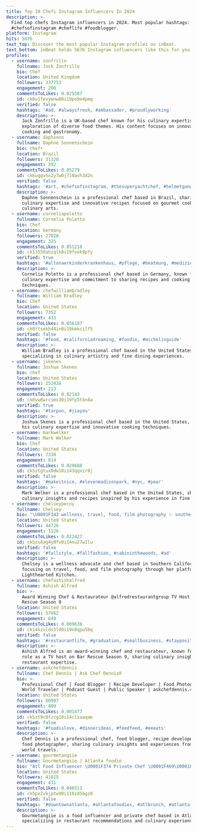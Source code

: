 ```yaml
---
title: Top 10 Chefs Instagram Influencers In 2024
description: >-
  Find top chefs Instagram influencers in 2024. Most popular hashtags: #foodie
  #chefsofinstagram #cheflife #foodblogger.
platform: Instagram
hits: 5676
text_top: Discover the most popular Instagram profiles on inBeat.
text_bottom: inBeat holds 5676 Instagram influencers like this for you to work with.
profiles:
  - username: zonfrillo
    fullname: Jock Zonfrillo
    bio: Chef
    location: United Kingdom
    followers: 337753
    engagement: 200
    commentsToLikes: 0.025587
    id: ck0u1fevywnw80i19po9e4pmq
    verified: false
    hashtags: '#ad, #alwaysfresh, #ambassador, #proudlyworking'
    description: >-
      Jock Zonfrillo is a UK-based chef known for his culinary expertise and
      exploration of diverse food themes. His content focuses on innovative
      cooking and gastronomy.
  - username: daphsonn
    fullname: Daphne Sonnenschein
    bio: chef•
    location: Brazil
    followers: 31320
    engagement: 392
    commentsToLikes: 0.05279
    id: ck6uggvhx2y7w0j710avh3d2n
    verified: false
    hashtags: '#art, #chefsofinstagram, #thesuperyachtchef, #helmetgang'
    description: >-
      Daphne Sonnenschein is a professional chef based in Brazil, sharing
      culinary expertise and innovative recipes focused on gourmet cooking and
      culinary arts.
  - username: corneliapoletto
    fullname: Cornelia Poletto
    bio: Chef
    location: Germany
    followers: 27020
    engagement: 325
    commentsToLikes: 0.051218
    id: ck13550ahzqlk0i19fook9pfy
    verified: true
    hashtags: '#altonaerkinderkrankenhaus, #pflege, #beatmung, #medizin'
    description: >-
      Cornelia Poletto is a professional chef based in Germany, known for her
      culinary expertise and commitment to sharing recipes and cooking
      techniques.
  - username: chefwilliambradley
    fullname: William Bradley
    bio: Chef
    location: United States
    followers: 7352
    engagement: 433
    commentsToLikes: 0.056187
    id: ck0ttsekh44in0i19kmkcilf5
    verified: false
    hashtags: '#food, #californiadreaming, #foodie, #michelinguide'
    description: >-
      William Bradley is a professional chef based in the United States,
      specializing in culinary artistry and fine dining experiences.
  - username: jskenes
    fullname: Joshua Skenes
    bio: chef
    location: United States
    followers: 152438
    engagement: 213
    commentsToLikes: 0.02143
    id: ck0vw8wrcsms30i19fp5tkn8a
    verified: true
    hashtags: '#tarpon, #jiayou'
    description: >-
      Joshua Skenes is a professional chef based in the United States, known for
      his culinary expertise and innovative cooking techniques.
  - username: markwelker
    fullname: Mark Welker
    bio: Chef
    location: United States
    followers: 7338
    engagement: 814
    commentsToLikes: 0.029688
    id: ck5ztgtux0dw10i143qqxzr8j
    verified: false
    hashtags: '#makeitnice, #elevenmadisonpark, #nyc, #pear'
    description: >-
      Mark Welker is a professional chef based in the United States, sharing
      culinary insights and recipes inspired by his experience in fine dining.
  - username: chelseypecoy
    fullname: Chelsey
    bio: "\U0001F343 wellness, travel, food, film photography ✨ southern california \U0001F469\U0001F3FC‍\U0001F33E founder + chef of @lightheartedkitchen"
    location: United States
    followers: 44726
    engagement: 1126
    commentsToLikes: 0.022427
    id: ck5zs8ag4y0fv0i14nu27w1lu
    verified: false
    hashtags: '#fallstyle, #fallfashion, #cabininthewoods, #ad'
    description: >-
      Chelsey is a wellness advocate and chef based in Southern California,
      focusing on travel, food, and film photography through her platform
      Lighthearted Kitchen.
  - username: chefashishalfred
    fullname: Ashish Alfred
    bio: >-
      Award Winning Chef & Restaurateur @alfredrestaurantgroup TV Host - Bar
      Rescue Season 9
    location: United States
    followers: 57662
    engagement: 649
    commentsToLikes: 0.009638
    id: ck14kzulds5ld0i19n8qpu5bq
    verified: false
    hashtags: '#restaurantlife, #graduation, #smallbusiness, #staypositive'
    description: >-
      Ashish Alfred is an award-winning chef and restaurateur, known for his
      role as a TV host on Bar Rescue Season 9, sharing culinary insights and
      restaurant expertise.
  - username: askchefdennis
    fullname: Chef Dennis | Ask Chef Dennis®️
    bio: >-
      Professional Chef | Food Blogger | Recipe Developer | Food Photographer |
      World Traveler | Podcast Guest | Public Speaker | askchefdennis.com
    location: United States
    followers: 60997
    engagement: 409
    commentsToLikes: 0.001477
    id: ck5zt9c8fzzg10i14clxaaqae
    verified: false
    hashtags: '#foodislove, #dinnerideas, #feedfeed, #eeeats'
    description: >-
      Chef Dennis is a professional chef, food blogger, recipe developer, and
      food photographer, sharing culinary insights and experiences from his
      world travels.
  - username: gourmetangiie
    fullname: Gourmetangiie | Atlanta foodie
    bio: "Atl Food Influencer \U0001F374 Private Chef \U0001F469‍\U0001F373 \U0001F37D Professional Taster Restaurant booking Collabs, Private Chef Inquires ➡️ \U0001F4E7 #atlfoodie #atlantachef \U0001F1EF\U0001F1F2\U0001F1EC\U0001F1FE"
    location: United States
    followers: 41015
    engagement: 431
    commentsToLikes: 0.046511
    id: ck5px2vkjptw90i110zd5bgz0
    verified: false
    hashtags: '#downtownatlanta, #atlantafoodies, #atlbrunch, #atlanta'
    description: >-
      Gourmetangiie is a food influencer and private chef based in Atlanta,
      specializing in restaurant recommendations and culinary experiences.
---
```


